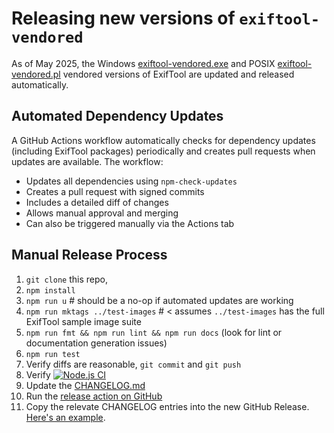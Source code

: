 # Releasing new versions of `exiftool-vendored`

As of May 2025, the Windows
[exiftool-vendored.exe](https://github.com/photostructure/exiftool-vendored.exe)
and POSIX
[exiftool-vendored.pl](https://github.com/photostructure/exiftool-vendored.pl)
vendored versions of ExifTool are updated and released automatically.

## Automated Dependency Updates

A GitHub Actions workflow automatically checks for dependency updates (including ExifTool packages) periodically and creates pull requests when updates are available. The workflow:

- Updates all dependencies using `npm-check-updates`
- Creates a pull request with signed commits
- Includes a detailed diff of changes
- Allows manual approval and merging
- Can also be triggered manually via the Actions tab

## Manual Release Process

1. `git clone` this repo,
1. `npm install`
1. `npm run u` # should be a no-op if automated updates are working
1. `npm run mktags ../test-images` # < assumes `../test-images` has the full ExifTool sample image suite
1. `npm run fmt && npm run lint && npm run docs` (look for lint or documentation generation issues)
1. `npm run test`
1. Verify diffs are reasonable, `git commit` and `git push`
1. Verify [![Node.js CI](https://github.com/photostructure/exiftool-vendored.js/actions/workflows/node.js.yml/badge.svg)](https://github.com/photostructure/exiftool-vendored.js/actions/workflows/node.js.yml)
1. Update the [CHANGELOG.md](https://github.com/photostructure/exiftool-vendored.js/blob/main/CHANGELOG.md)
1. Run the [release action on GitHub](https://github.com/photostructure/exiftool-vendored.js/actions/workflows/release.yml)
1. Copy the relevate CHANGELOG entries into the new GitHub Release. [Here's an example](https://github.com/photostructure/exiftool-vendored.js/releases/tag/30.0.0).
